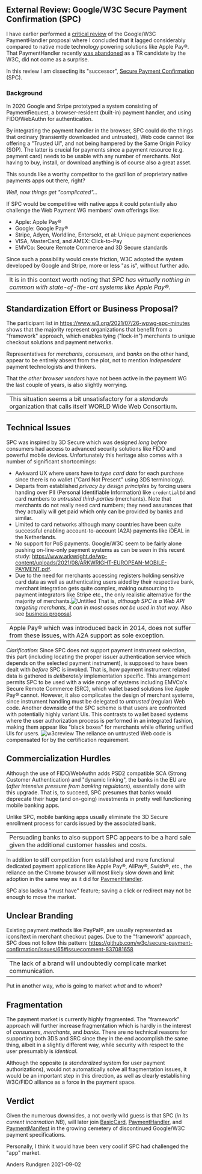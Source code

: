 ## External Review: Google/W3C Secure Payment Confirmation (SPC)
I have earlier performed a [critical review](https://github.com/cyberphone/doc/blob/gh-pages/payments/paymenthandler.md#the-w3c-paymenthandler) of the Google/W3C PaymentHandler proposal
where I concluded that it lagged considerably compared to native mode technology powering solutions like Apple Pay®.
That PaymentHandler recently [was abandoned](https://www.w3.org/Payments/WG/charter-2021.html)
as a TR candidate by the W3C, did not come as a surprise.

In this review I am dissecting its "successor", [Secure Payment Confirmation](https://w3c.github.io/secure-payment-confirmation/) (SPC).

### Background
In 2020 Google and Stripe prototyped a system consisting of PaymentRequest, a browser-resident (built-in)
payment handler, and using FIDO/WebAuthn for authentication.

By integrating the payment handler in the browser, SPC could do the things
that ordinary (transiently downloaded and untrusted), Web code cannot like
offering a "Trusted UI", and not being hampered by the Same Origin Policy (SOP).  The latter is crucial for payments
since a payment resource (e.g. payment card) needs to be usable with any
number of merchants.  Not having to buy, install, or download anything is of course
also a great asset.

This sounds like a worthy competitor to the gazillion of proprietary native payments apps out there, right?

*Well, now things get "complicated"...*

If SPC would be competitive with native apps it could potentially also
challenge the Web Payment WG members' own offerings like:
- Apple: Apple Pay®
- Google: Google Pay®
- Stripe, Adyen, Worldline, Entersekt, et al: Unique payment experiences
- VISA, MasterCard, and AMEX: Click-to-Pay
- EMVCo: Secure Remote Commerce and 3D Secure standards

Since such a possibility would create friction,
W3C adopted the system developed by Google and Stripe, more or less "as is", without further ado.

<table><tr><td>
It is in this context worth noting that <i>SPC has
 virtually nothing in common with state-of-the-art systems like Apple Pay®</i>.
 </td></tr></table>

## Standardization Effort or Business Proposal?
The participant list in https://www.w3.org/2021/07/26-wpwg-spc-minutes
shows that the majority represent organizations that benefit from 
a "framework" approach, which enables tying ("lock-in") merchants to
unique checkout solutions and payment networks.

Representatives for *merchants*, *consumers*, and *banks* on the other hand, appear to be entirely absent from the plot,
not to mention *independent* payment technologists and thinkers.

That the *other browser vendors* have not been active in the payment WG
the last couple of years, is also slightly worrying.

<table><tr><td>
This situation seems a bit unsatisfactory for a <i>standards</i>
organization that calls itself WORLD Wide Web Consortium.
 </td></tr></table>

## Technical Issues
SPC was inspired by 3D Secure which was designed *long before* consumers had access to
advanced security solutions like FIDO and powerful mobile devices.
Unfortunately this heritage also comes with a number of significant shortcomings:  
- <a name="ux"></a>Awkward UX where users have to *type card data* for each purchase since there is no wallet ("Card Not Present" using 3DS terminology).
- <a name="privacy"></a>Departs from established *privacy by design principles* by forcing users handing over
PII (Personal Identifiable Information)
like `credentialId` and card numbers to *untrusted third-parties* (merchants).
Note that merchants do not really need card numbers; they need assurances that they actually will get paid which only can be provided by banks and similar.
- <a name="a2a"></a>Limited to card networks although many countries have been quite successful enabling account-to-account (A2A) payments
like iDEAL in the Netherlands.
- <a name="pos"></a>No support for PoS payments.  Google/W3C seem to be fairly alone pushing on-line-only payment systems
as can be seen in this recent study: https://www.arkwright.de/wp-content/uploads/2021/08/ARKWRIGHT-EUROPEAN-MOBILE-PAYMENT.pdf.
- <a name="integration"></a>Due to the need for merchants accessing registers holding sensitive card data as well as authenticating users
aided by their respective bank, merchant integration gets quite complex, making outsourcing to payment integrators like Stripe etc.,
the only realistic alternative for the majority of merchants.![Untitled](https://user-images.githubusercontent.com/8044211/128723712-f7830b57-4bff-4435-a380-61374b51c6a5.png)
That is, *although SPC is a Web API targeting merchants, it can in most cases not be used in that way*. Also see [business proposal](https://github.com/cyberphone/doc/blob/gh-pages/payments/review-secure-payment-confirmation.md#standardization-effort-or-business-proposal).

<table><tr><td>
Apple Pay® which was introduced back in 2014, does not suffer from these issues, with A2A support as sole exception.
 </td></tr></table>

<a name="instrument"></a>*Clarification*: Since SPC does not support payment instrument selection, this part
(including locating the proper issuer authentication service which depends on the selected payment instrument),
is supposed to have been dealt with *before* SPC is invoked.
That is, how payment instrument related data is gathered is *deliberately* implementation specific.
This arrangement permits SPC to be used with a wide range of systems including EMVCo's Secure Remote Commerce (SRC),
which wallet based solutions like Apple Pay® cannot.
However, it also complicates the design of merchant systems,
since instrument handling must be delegated to *untrusted* (regular) Web code.
Another downside of the SPC scheme is that users are confronted with potentially highly variant UIs.
This contrasts to wallet based systems where the user authorization process is performed in an integrated fashion,
making them appear like "black boxes" for merchants while offering unified UIs for users.
![w3creview](https://user-images.githubusercontent.com/8044211/130892465-af7dac90-99df-4df2-a8a4-085dee57d806.png)
The reliance on untrusted Web code is compensated for by the certification requirement. 

## Commercialization Hurdles
Although the use of FIDO/WebAuthn adds PSD2 compatible SCA (Strong Customer Authentication) and "dynamic linking",
the banks in the EU are (*after intensive pressure from banking regulators*), essentially done with this upgrade.
That is, to succeed, SPC presumes that banks would deprecate their
huge (and on-going) investments in pretty well functioning mobile banking apps.

Unlike SPC, mobile banking apps usually eliminate the 3D Secure enrollment
process for cards issued by the associated bank.

<table><tr><td>
Persuading banks to also support SPC appears to be a hard sale
given the additional customer hassles and costs.
 </td></tr></table>
 
In addition to stiff competition from established and more functional
dedicated payment applications like Apple Pay®, AliPay®, Swish®, etc.,
the reliance on the Chrome browser will most likely slow down and limit adoption
in the same way as it did for [PaymentHandler](https://www.w3.org/TR/payment-handler/).

SPC also lacks a "must have" feature; saving a click or redirect may not be enough to move the market.

## Unclear Branding
Existing payment methods like PayPal®, are usually represented as icons/text in merchant checkout pages.
Due to the "framework" approach, SPC does not follow this pattern:
https://github.com/w3c/secure-payment-confirmation/issues/65#issuecomment-837081658

<table><tr><td>The lack of a brand will undoubtedly complicate market communication.</td></tr></table>

Put in another way, *who* is going to market *what* and to *whom*?

## Fragmentation
The payment market is currently highly fragmented.  The "framework" approach
will further increase fragmentation which is hardly in the interest of
*consumers*, *merchants*, and *banks*.
There are no technical reasons for supporting both 3DS and SRC since they
in the end accomplish the same thing, albeit in a slightly different way,
while security with respect to the user presumably is *identical*.

Although the opposite (a *standardized* system for user payment authorizations),
would not automatically solve
all fragmentation issues, it would be an important step in this direction,
as well as clearly establishing W3C/FIDO alliance as a force in the payment space.

## Verdict
Given the numerous downsides, a not overly wild guess is that SPC (*in its current incarnation NB*),
will later join [BasicCard](https://www.w3.org/TR/payment-method-basic-card/),
[PaymentHandler](https://www.w3.org/TR/payment-handler/), and
[PaymentManifest](https://www.w3.org/TR/payment-method-manifest/) in the growing
cemetery of discontinued Google/W3C payment specifications.

Personally, I think it would have been very cool if SPC had challenged
the "app" market.

Anders Rundgren 2021-09-02
